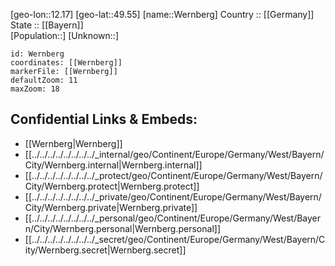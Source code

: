 ﻿---
location: [49.55,12.17] 
mapzoom: [7,12] 
mapmarker: city 
type: City
tags:
- geo/City


SpocWebEntityId: 35552
isDeleted: false
confidential: public

---
[geo-lon::12.17] 
[geo-lat::49.55] 
[name::Wernberg] 
Country :: [[Germany]]  
State :: [[Bayern]]  
[Population::] 
[Unknown::] 


```leaflet
id: Wernberg
coordinates: [[Wernberg]] 
markerFile: [[Wernberg]] 
defaultZoom: 11 
maxZoom: 18
```


## Confidential Links & Embeds: 
- [[Wernberg|Wernberg]]  
- [[../../../../../../../../_internal/geo/Continent/Europe/Germany/West/Bayern/City/Wernberg.internal|Wernberg.internal]] 
- [[../../../../../../../../_protect/geo/Continent/Europe/Germany/West/Bayern/City/Wernberg.protect|Wernberg.protect]] 
- [[../../../../../../../../_private/geo/Continent/Europe/Germany/West/Bayern/City/Wernberg.private|Wernberg.private]] 
- [[../../../../../../../../_personal/geo/Continent/Europe/Germany/West/Bayern/City/Wernberg.personal|Wernberg.personal]] 
- [[../../../../../../../../_secret/geo/Continent/Europe/Germany/West/Bayern/City/Wernberg.secret|Wernberg.secret]] 
